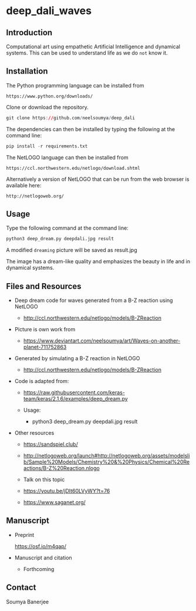 # deep_dali_waves

## Introduction

Computational art using empathetic Artificial Intelligence and dynamical systems.
This can be used to understand life as we do `not` know it.

## Installation

The Python programming language can be installed from 

	https://www.python.org/downloads/

Clone or download the repository.

```r
git clone https://github.com/neelsoumya/deep_dali
```

The dependencies can then be installed by typing the following at the command line:

```r
pip install -r requirements.txt
```

The NetLOGO language can then be installed from

	https://ccl.northwestern.edu/netlogo/download.shtml

Alternatively a version of NetLOGO that can be run from the web browser is available here:

	http://netlogoweb.org/


## Usage


Type the following command at the command line:

```r
python3 deep_dream.py deepdali.jpg result
```

A modified `dreaming` picture will be saved as result.jpg

The image has a dream-like quality and emphasizes the beauty in life and in dynamical systems.

## Files and Resources

* Deep dream code for waves generated from a B-Z reaction using NetLOGO

	* http://ccl.northwestern.edu/netlogo/models/B-ZReaction

* Picture is own work from

	* https://www.deviantart.com/neelsoumya/art/Waves-on-another-planet-711752863

* Generated by simulating a B-Z reaction in NetLOGO

	* http://ccl.northwestern.edu/netlogo/models/B-ZReaction


* Code is adapted from:

	* https://raw.githubusercontent.com/keras-team/keras/2.1.6/examples/deep_dream.py

	* Usage:

		* python3 deep_dream.py deepdali.jpg result


* Other resources

     * https://sandspiel.club/  
     
     * http://netlogoweb.org/launch#http://netlogoweb.org/assets/modelslib/Sample%20Models/Chemistry%20&%20Physics/Chemical%20Reactions/B-Z%20Reaction.nlogo
     
     * Talk on this topic
     
     * https://youtu.be/jDIt60LVyWY?t=76

     * https://www.saganet.org/


## Manuscript

* Preprint

	https://osf.io/m4qap/
	
* Manuscript and citation

    * Forthcoming

## Contact

Soumya Banerjee



